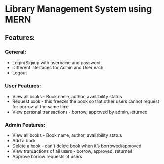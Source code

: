 # Library Management System using MERN

## Features:

### General: 

  - Login/Signup with username and password
  - Different interfaces for Admin and User each
  - Logout

### User Features:

  - View all books - Book name, author, availability status
  - Request book - this freezes the book so that other users cannot request for borrow at the same time
  - View personal transactions - borrow, approved by admin, returned

### Admin Features:

  - View all books - Book name, author, availability status
  - Add a book
  - Delete a book - can't delete book when it's borrowed/approved
  - View transactions of all users - borrow, approved, returned
  - Approve borrow requests of users
